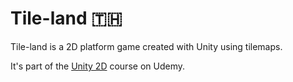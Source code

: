 # Tile-land :thailand:

Tile-land is a 2D platform game created with Unity using tilemaps.

It's part of the [Unity 2D](https://www.udemy.com/course/unitycourse/) course on Udemy.
